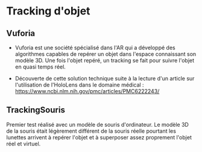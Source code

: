 # Tracking d'objet

## Vuforia

- Vuforia est une société spécialisé dans l'AR qui a développé des algorithmes capables de repérer un objet dans l'espace connaissant son modèle 3D. Une fois l'objet repéré, un tracking se fait pour suivre l'objet en quasi temps réel.

- Découverte de cette solution technique suite à la lecture d'un article sur l'utilisation de l'HoloLens dans le domaine médical : https://www.ncbi.nlm.nih.gov/pmc/articles/PMC6222243/

## TrackingSouris

Premier test réalisé avec un modèle de souris d'ordinateur. Le modèle 3D de la souris était légèrement différent de la souris réelle pourtant les lunettes arrivent à repérer l'objet et à superposer assez proprement l'objet réel et virtuel. 
